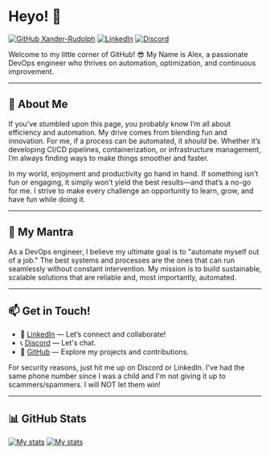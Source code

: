 # Heyo! 👋
[![GitHub Xander-Rudolph](https://img.shields.io/github/followers/Xander-Rudolph?label=Follow%20Me&style=social)](https://github.com/Xander-Rudolph)
[![LinkedIn](https://img.shields.io/badge/LinkedIn-Connect-blue?style=flat-square&logo=linkedin&logoColor=white)](https://www.linkedin.com/in/alexrudolph)
[![Discord](https://img.shields.io/discord/1094322278579314719?logo=discord&style=flat-square&color=404EED)](https://discord.gg/D2z44uQ8QJ)

Welcome to my little corner of GitHub! 😎 My Name is Alex, a passionate DevOps engineer who thrives on automation, optimization, and continuous improvement. 

---

## 🔮 About Me
If you’ve stumbled upon this page, you probably know I’m all about efficiency and automation. My drive comes from blending fun and innovation. For me, if a process can be automated, it *should* be. Whether it’s developing CI/CD pipelines, containerization, or infrastructure management, I’m always finding ways to make things smoother and faster.

In my world, enjoyment and productivity go hand in hand. If something isn’t fun or engaging, it simply won’t yield the best results—and that’s a no-go for me. I strive to make every challenge an opportunity to learn, grow, and have fun while doing it.

---

## 🔅 My Mantra
As a DevOps engineer, I believe my ultimate goal is to "automate myself out of a job." The best systems and processes are the ones that can run seamlessly without constant intervention. My mission is to build sustainable, scalable solutions that are reliable and, most importantly, automated.

---

## 📫 Get in Touch!
- 🔗 [LinkedIn](https://www.linkedin.com/in/alexrudolph) — Let’s connect and collaborate!
- 📞 [Discord](https://discord.gg/D2z44uQ8QJ) — Let's chat.
- 💼 [GitHub](https://github.com/Xander-Rudolph) — Explore my projects and contributions.
  
For security reasons, just hit me up on Discord or LinkedIn. I've had the same phone number since I was a child and I'm not giving it up to scammers/spammers. I will NOT let them win!

---

## 📊 GitHub Stats
[![My stats](https://github-readme-stats.vercel.app/api?username=xander-rudolph&theme=dark&show_icons=true&count_private=true)](https://github.com/Xander-Rudolph)
[![My stats](https://github-readme-streak-stats.herokuapp.com/?user=xander-rudolph&theme=dark&show_icons=true&count_private=true)](https://github.com/Xander-Rudolph)
